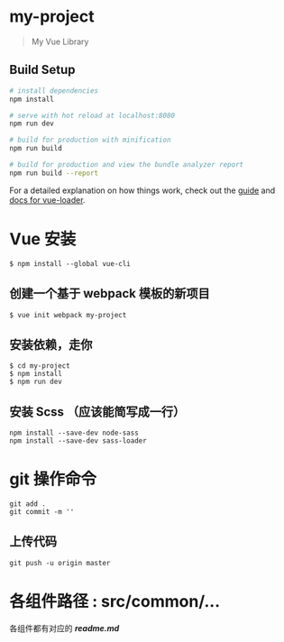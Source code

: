 # my-project

> My Vue Library

## Build Setup

``` bash
# install dependencies
npm install

# serve with hot reload at localhost:8080
npm run dev

# build for production with minification
npm run build

# build for production and view the bundle analyzer report
npm run build --report
```

For a detailed explanation on how things work, check out the [guide](http://vuejs-templates.github.io/webpack/) and [docs for vue-loader](http://vuejs.github.io/vue-loader).


# Vue 安装
``` 
$ npm install --global vue-cli
``` 
## 创建一个基于 webpack 模板的新项目
``` 
$ vue init webpack my-project
``` 
## 安装依赖，走你
``` 
$ cd my-project
$ npm install
$ npm run dev
``` 
## 安装 Scss （应该能简写成一行）
``` 
npm install --save-dev node-sass
npm install --save-dev sass-loader
``` 


# git 操作命令
``` 
git add .
git commit -m ''
``` 
## 上传代码
``` 
git push -u origin master
``` 
# 各组件路径 : src/common/... 
各组件都有对应的 ***readme.md*** 
